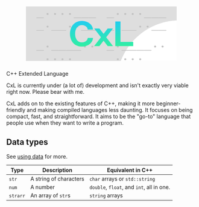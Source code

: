 <div align="center">

  # <img src="https://raw.githubusercontent.com/aarikpokras/CxL/refs/heads/master/images/cxl_hero_wide.png" alt="CxL" width="400" />
</div>
C++ Extended Language

CxL is currently under (a lot of) development and isn't exactly very viable right now. Please bear with me.

CxL adds on to the existing features of C++, making it more beginner-friendly and making compiled languages less daunting. It focuses on being compact, fast, and straightforward. It aims to be the "go-to" language that people use when they want to write a program.

## Data types
See [using data](https://github.com/aarikpokras/CxL/wiki/Data#using-data) for more.

|Type|Description|Equivalent in C++|
|--|--|--|
|`str`|A string of characters|`char` arrays or `std::string`|
|`num`|A number|`double`, `float`, and `int`, all in one.|
|`strarr`|An array of `str`s|`string` arrays|
